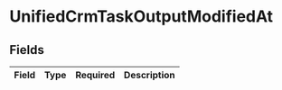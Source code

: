 # UnifiedCrmTaskOutputModifiedAt


## Fields

| Field       | Type        | Required    | Description |
| ----------- | ----------- | ----------- | ----------- |